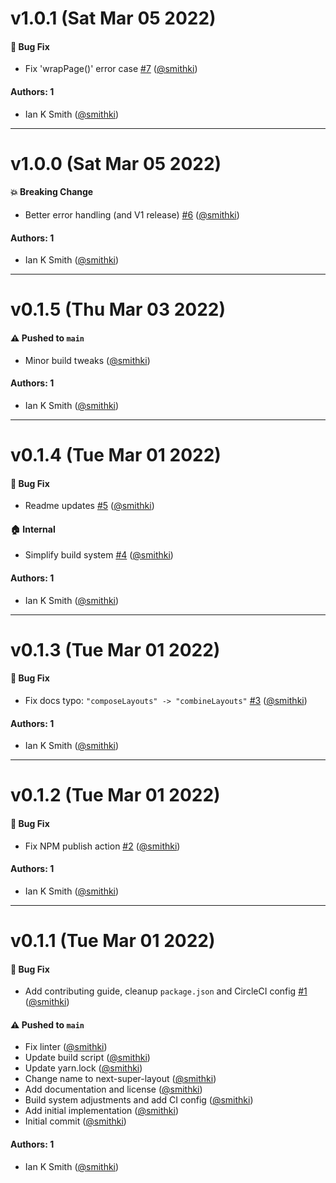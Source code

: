 # v1.0.1 (Sat Mar 05 2022)

#### 🐛 Bug Fix

- Fix 'wrapPage()' error case [#7](https://github.com/smithki/next-super-layout/pull/7) ([@smithki](https://github.com/smithki))

#### Authors: 1

- Ian K Smith ([@smithki](https://github.com/smithki))

---

# v1.0.0 (Sat Mar 05 2022)

#### 💥 Breaking Change

- Better error handling (and V1 release) [#6](https://github.com/smithki/next-super-layout/pull/6) ([@smithki](https://github.com/smithki))

#### Authors: 1

- Ian K Smith ([@smithki](https://github.com/smithki))

---

# v0.1.5 (Thu Mar 03 2022)

#### ⚠️ Pushed to `main`

- Minor build tweaks ([@smithki](https://github.com/smithki))

#### Authors: 1

- Ian K Smith ([@smithki](https://github.com/smithki))

---

# v0.1.4 (Tue Mar 01 2022)

#### 🐛 Bug Fix

- Readme updates [#5](https://github.com/smithki/next-super-layout/pull/5) ([@smithki](https://github.com/smithki))

#### 🏠 Internal

- Simplify build system [#4](https://github.com/smithki/next-super-layout/pull/4) ([@smithki](https://github.com/smithki))

#### Authors: 1

- Ian K Smith ([@smithki](https://github.com/smithki))

---

# v0.1.3 (Tue Mar 01 2022)

#### 🐛 Bug Fix

- Fix docs typo: `"composeLayouts" -> "combineLayouts"` [#3](https://github.com/smithki/next-super-layout/pull/3) ([@smithki](https://github.com/smithki))

#### Authors: 1

- Ian K Smith ([@smithki](https://github.com/smithki))

---

# v0.1.2 (Tue Mar 01 2022)

#### 🐛 Bug Fix

- Fix NPM publish action [#2](https://github.com/smithki/next-super-layout/pull/2) ([@smithki](https://github.com/smithki))

#### Authors: 1

- Ian K Smith ([@smithki](https://github.com/smithki))

---

# v0.1.1 (Tue Mar 01 2022)

#### 🐛 Bug Fix

- Add contributing guide, cleanup `package.json` and CircleCI config [#1](https://github.com/smithki/next-super-layout/pull/1) ([@smithki](https://github.com/smithki))

#### ⚠️ Pushed to `main`

- Fix linter ([@smithki](https://github.com/smithki))
- Update build script ([@smithki](https://github.com/smithki))
- Update yarn.lock ([@smithki](https://github.com/smithki))
- Change name to next-super-layout ([@smithki](https://github.com/smithki))
- Add documentation and license ([@smithki](https://github.com/smithki))
- Build system adjustments and add CI config ([@smithki](https://github.com/smithki))
- Add initial implementation ([@smithki](https://github.com/smithki))
- Initial commit ([@smithki](https://github.com/smithki))

#### Authors: 1

- Ian K Smith ([@smithki](https://github.com/smithki))
